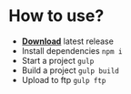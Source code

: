 # How to use?

<ul>
  <li><a href="https://github.com/enzovitaliy/web-kit-starter/releases/latest"><b>Download</b></a> latest release</li>
  <li>Install dependencies <code>npm i</code></li>
  <li>Start a project <code>gulp</code></li>
  <li>Build a project <code>gulp build</code></li>
  <li>Upload to ftp <code>gulp ftp</code></li>
</ul>
